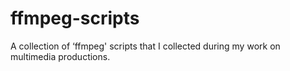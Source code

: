 # ffmpeg-scripts
A collection of ‘ffmpeg' scripts that I collected during my work on multimedia productions.
